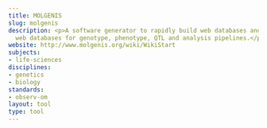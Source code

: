```yaml
---
title: MOLGENIS
slug: molgenis
description: <p>A software generator to rapidly build web databases and a suite of
  web databases for genotype, phenotype, QTL and analysis pipelines.</p>
website: http://www.molgenis.org/wiki/WikiStart
subjects:
- life-sciences
disciplines:
- genetics
- biology
standards:
- observ-om
layout: tool
type: tool
---
```


